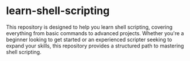 # learn-shell-scripting
This repository is designed to help you learn shell scripting, covering everything from basic commands to advanced projects. Whether you're a beginner looking to get started or an experienced scripter seeking to expand your skills, this repository provides a structured path to mastering shell scripting.
